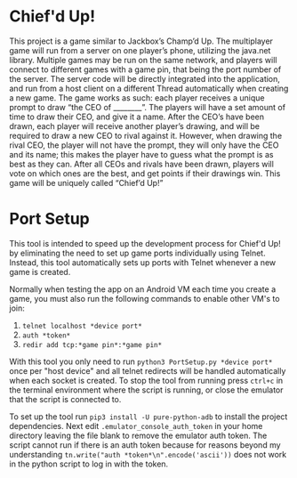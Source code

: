 # Chief'd Up!
 This project is a game similar to Jackbox’s Champ’d Up. The multiplayer game will run from a server on one player’s phone,
 utilizing the java.net library. Multiple games may be run on the same network, and players will connect to different games with a
 game pin, that being the port number of the server. The server code will be directly integrated into the application, and run from
 a host client on a different Thread automatically when creating a new game. The game works as such: each player receives a unique
 prompt to draw “the CEO of ________”. The players will have a set amount of time to draw their CEO, and give it a name. After the
 CEO’s have been drawn, each player will receive another player’s drawing, and will be required to draw a new CEO to rival against
 it. However, when drawing the rival CEO, the player will not have the prompt, they will only have the CEO and its name; this makes
 the player have to guess what the prompt is as best as they can. After all CEOs and rivals have been drawn, players will vote on
 which ones are the best, and get points if their drawings win. This game will be uniquely called “Chief’d Up!”

# Port Setup
This tool is intended to speed up the development process
for Chief'd Up! by eliminating the need to set up game ports
individually using Telnet. Instead, this tool automatically
sets up ports with Telnet whenever a new game is created.

Normally when testing the app on an Android VM
each time you create a game, you must also run the
following commands to enable other VM's to join:
1. `telnet localhost *device port*`
2. `auth *token*`
3. `redir add tcp:*game pin*:*game pin*`

With this tool you only need to run `python3 PortSetup.py *device port*`
once per "host device" and all telnet redirects will be handled automatically when each socket is created.
To stop the tool from running press `ctrl+c` in the terminal environment where the script is running,
or close the emulator that the script is connected to.

To set up the tool run `pip3 install -U pure-python-adb` to install the project dependencies. Next edit
`.emulator_console_auth_token` in your home directory leaving the file blank to remove the emulator auth token.
The script cannot run if there is an auth token because for reasons beyond my understanding
`tn.write("auth *token*\n".encode('ascii'))` does not work in the python script to log in with the token.